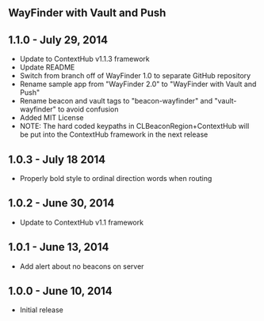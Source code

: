 WayFinder with Vault and Push
---

## 1.1.0 - July 29, 2014
- Update to ContextHub v1.1.3 framework
- Update README
- Switch from branch off of WayFinder 1.0 to separate GitHub repository
- Rename sample app from "WayFinder 2.0" to "WayFinder with Vault and Push"
- Rename beacon and vault tags to "beacon-wayfinder" and "vault-wayfinder" to avoid confusion
- Added MIT License
- NOTE: The hard coded keypaths in CLBeaconRegion+ContextHub will be put into the ContextHub framework in the next release

## 1.0.3 - July 18 2014
- Properly bold style to ordinal direction words when routing

## 1.0.2 - June 30, 2014
- Update to ContextHub v1.1 framework

## 1.0.1 - June 13, 2014
- Add alert about no beacons on server

## 1.0.0 - June 10, 2014
- Initial release